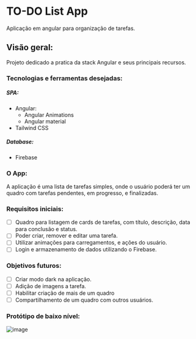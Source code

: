 # TO-DO List App

Aplicação em angular para organização de tarefas.

## Visão geral:

Projeto dedicado a pratica da stack Angular e seus principais recursos.

### Tecnologias e ferramentas desejadas:

##### SPA:
 - Angular:
   - Angular Animations 
   - Angular material
 - Tailwind CSS

##### Database:
 - Firebase


### O App:

A aplicação é uma lista de tarefas simples, onde o usuário poderá ter um quadro com tarefas pendentes, em progresso, e finalizadas. 

### Requisitos iniciais:

 - [ ] Quadro para listagem de cards de tarefas, com título, descrição, data para conclusão e status.
 - [ ] Poder criar, remover e editar uma tarefa.
 - [ ] Utilizar animações para carregamentos, e ações do usuário.
 - [ ] Login e armazenamento de dados utilizando o Firebase.

### Objetivos futuros:

- [ ] Criar modo dark na aplicação.
- [ ] Adição de imagens a tarefa.
- [ ] Habilitar criação de mais de um quadro
- [ ] Compartilhamento de um quadro com outros usuários.

### Protótipo de baixo nível:

![image](https://user-images.githubusercontent.com/68572594/166393963-1beeb1ac-bf08-417f-a4e7-7cd4bfa3aa0b.png)
